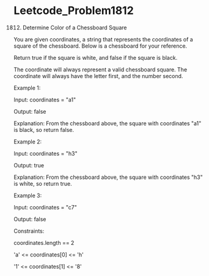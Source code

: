 # Leetcode_Problem1812



1812. Determine Color of a Chessboard Square




You are given coordinates, a string that represents the coordinates of a square of the chessboard. Below is a chessboard for your reference.



Return true if the square is white, and false if the square is black.



The coordinate will always represent a valid chessboard square. The coordinate will always have the letter first, and the number second.

 


Example 1:



Input: coordinates = "a1"



Output: false




Explanation: From the chessboard above, the square with coordinates "a1" is black, so return false.





Example 2:




Input: coordinates = "h3"




Output: true





Explanation: From the chessboard above, the square with coordinates "h3" is white, so return true.




Example 3:




Input: coordinates = "c7"




Output: false
 


Constraints:





coordinates.length == 2




'a' <= coordinates[0] <= 'h'





'1' <= coordinates[1] <= '8'
